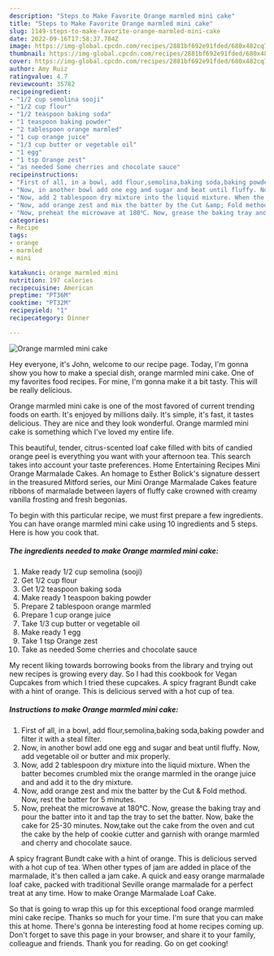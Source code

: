 ```yaml
---
description: "Steps to Make Favorite Orange marmled mini cake"
title: "Steps to Make Favorite Orange marmled mini cake"
slug: 1149-steps-to-make-favorite-orange-marmled-mini-cake
date: 2022-09-16T17:58:37.784Z
image: https://img-global.cpcdn.com/recipes/2881bf692e91fded/680x482cq70/orange-marmled-mini-cake-recipe-main-photo.jpg
thumbnail: https://img-global.cpcdn.com/recipes/2881bf692e91fded/680x482cq70/orange-marmled-mini-cake-recipe-main-photo.jpg
cover: https://img-global.cpcdn.com/recipes/2881bf692e91fded/680x482cq70/orange-marmled-mini-cake-recipe-main-photo.jpg
author: Amy Ruiz
ratingvalue: 4.7
reviewcount: 35782
recipeingredient:
- "1/2 cup semolina sooji"
- "1/2 cup flour"
- "1/2 teaspoon baking soda"
- "1 teaspoon baking powder"
- "2 tablespoon orange marmled"
- "1 cup orange juice"
- "1/3 cup butter or vegetable oil"
- "1 egg"
- "1 tsp Orange zest"
- "as needed Some cherries and chocolate sauce"
recipeinstructions:
- "First of all, in a bowl, add flour,semolina,baking soda,baking powder and filter it with a steal filter."
- "Now, in another bowl add one egg and sugar and beat until fluffy. Now, add vegetable oil or butter and mix properly."
- "Now, add 2 tablespoon dry mixture into the liquid mixture. When the batter becomes crumbled mix the orange marmled in the orange juice and and add it to the dry mixture."
- "Now, add orange zest and mix the batter by the Cut &amp; Fold method. Now, rest the batter for 5 minutes."
- "Now, preheat the microwave at 180℃. Now, grease the baking tray and pour the batter into it and tap the tray to set the batter. Now, bake the cake for 25-30 minutes. Now,take out the cake from the oven and cut the cake by the help of cookie cutter and garnish with orange marmled and cherry and chocolate sauce."
categories:
- Recipe
tags:
- orange
- marmled
- mini

katakunci: orange marmled mini 
nutrition: 197 calories
recipecuisine: American
preptime: "PT36M"
cooktime: "PT32M"
recipeyield: "1"
recipecategory: Dinner

---
```



![Orange marmled mini cake](https://img-global.cpcdn.com/recipes/2881bf692e91fded/680x482cq70/orange-marmled-mini-cake-recipe-main-photo.jpg)

Hey everyone, it's John, welcome to our recipe page. Today, I'm gonna show you how to make a special dish, orange marmled mini cake. One of my favorites food recipes. For mine, I'm gonna make it a bit tasty. This will be really delicious.

Orange marmled mini cake is one of the most favored of current trending foods on earth. It's enjoyed by millions daily. It's simple, it's fast, it tastes delicious. They are nice and they look wonderful. Orange marmled mini cake is something which I've loved my entire life.

This beautiful, tender, citrus-scented loaf cake filled with bits of candied orange peel is everything you want with your afternoon tea. This search takes into account your taste preferences. Home Entertaining Recipes Mini Orange Marmalade Cakes. An homage to Esther Bolick&#39;s signature dessert in the treasured Mitford series, our Mini Orange Marmalade Cakes feature ribbons of marmalade between layers of fluffy cake crowned with creamy vanilla frosting and fresh begonias.


To begin with this particular recipe, we must first prepare a few ingredients. You can have orange marmled mini cake using 10 ingredients and 5 steps. Here is how you cook that.

<!--inarticleads1-->

##### The ingredients needed to make Orange marmled mini cake:

1. Make ready 1/2 cup semolina (sooji)
1. Get 1/2 cup flour
1. Get 1/2 teaspoon baking soda
1. Make ready 1 teaspoon baking powder
1. Prepare 2 tablespoon orange marmled
1. Prepare 1 cup orange juice
1. Take 1/3 cup butter or vegetable oil
1. Make ready 1 egg
1. Take 1 tsp Orange zest
1. Take as needed Some cherries and chocolate sauce


My recent liking towards borrowing books from the library and trying out new recipes is growing every day. So I had this cookbook for Vegan Cupcakes from which I tried these cupcakes. A spicy fragrant Bundt cake with a hint of orange. This is delicious served with a hot cup of tea. 

<!--inarticleads2-->

##### Instructions to make Orange marmled mini cake:

1. First of all, in a bowl, add flour,semolina,baking soda,baking powder and filter it with a steal filter.
1. Now, in another bowl add one egg and sugar and beat until fluffy. Now, add vegetable oil or butter and mix properly.
1. Now, add 2 tablespoon dry mixture into the liquid mixture. When the batter becomes crumbled mix the orange marmled in the orange juice and and add it to the dry mixture.
1. Now, add orange zest and mix the batter by the Cut &amp; Fold method. Now, rest the batter for 5 minutes.
1. Now, preheat the microwave at 180℃. Now, grease the baking tray and pour the batter into it and tap the tray to set the batter. Now, bake the cake for 25-30 minutes. Now,take out the cake from the oven and cut the cake by the help of cookie cutter and garnish with orange marmled and cherry and chocolate sauce.


A spicy fragrant Bundt cake with a hint of orange. This is delicious served with a hot cup of tea. When other types of jam are added in place of the marmalade, it&#39;s then called a jam cake. A quick and easy orange marmalade loaf cake, packed with traditional Seville orange marmalade for a perfect treat at any time. How to make Orange Marmalade Loaf Cake. 

So that is going to wrap this up for this exceptional food orange marmled mini cake recipe. Thanks so much for your time. I'm sure that you can make this at home. There's gonna be interesting food at home recipes coming up. Don't forget to save this page in your browser, and share it to your family, colleague and friends. Thank you for reading. Go on get cooking!
